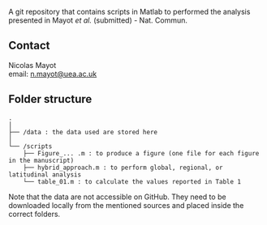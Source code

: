 A git repository that contains scripts in Matlab to performed the analysis presented in Mayot *et al.* (submitted) - Nat. Commun.

## Contact
Nicolas Mayot  
email: n.mayot@uea.ac.uk  

## Folder structure

```text
.
│  
├── /data : the data used are stored here
│   
└── /scripts
    ├── Figure_... .m : to produce a figure (one file for each figure in the manuscript)
    ├── hybrid_approach.m : to perform global, regional, or latitudinal analysis
    └── table_01.m : to calculate the values reported in Table 1
```

Note that the data are not accessible on GitHub. They need to be downloaded locally from the mentioned sources and placed inside the correct folders. 
